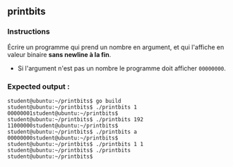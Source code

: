 ## printbits

### Instructions

Écrire un programme qui prend un nombre en argument, et qui l'affiche en valeur binaire **sans newline à la fin**.

- Si l'argument n'est pas un nombre le programme doit afficher `00000000`.

### Expected output :

```console
student@ubuntu:~/printbits$ go build
student@ubuntu:~/printbits$ ./printbits 1
00000001student@ubuntu:~/printbits$
student@ubuntu:~/printbits$ ./printbits 192
11000000student@ubuntu:~/printbits$
student@ubuntu:~/printbits$ ./printbits a
00000000student@ubuntu:~/printbits$
student@ubuntu:~/printbits$ ./printbits 1 1
student@ubuntu:~/printbits$ ./printbits
student@ubuntu:~/printbits$
```
